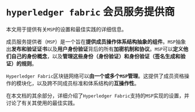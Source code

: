 # `hyperledger fabric` 会员服务提供商

本文用于提供有关`MSP`的设置和最佳实践的详细信息。

成员服务提供者（`MSP`）是一个旨在**提供成员操作体系结构抽象的组件**。`MSP`抽象出**发布和验证证书**以及**用户身份验证**背后的所有**加密机制和协议**。`MSP`可以**定义他们自己的身份概念**，以及**管理这些身份（身份验证）和身份验证（签名生成和验证）的规则**。

`Hyperledger Fabric`区块链网络可以**由一个或多个`MSP`管理**。这提供了成员资格操作的模块化，以及跨不同成员标准和体系结构的**互操作性**。

在本文档的其余部分，详细介绍了`Hyperledger Fabric`支持的`MSP`实现的设置，并讨论了有关其使用的最佳实践。

